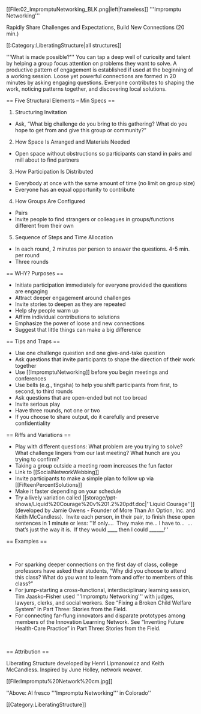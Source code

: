 [[File:02_ImpromptuNetworking_BLK.png|left|frameless]]
'''Impromptu Networking'''

Rapidly Share Challenges and Expectations, Build New Connections (20 min.)



[[:Category:LiberatingStructure|all structures]]

'''What is made possible?''' You can tap a deep well of curiosity and talent by helping a group focus attention on problems they want to solve. A productive pattern of engagement is established if used at the beginning of a working session. Loose yet powerful connections are formed in 20 minutes by asking engaging questions. Everyone contributes to shaping the work, noticing patterns together, and discovering local solutions.



== Five Structural Elements – Min Specs ==

1. Structuring Invitation

* Ask, “What big challenge do you bring to this gathering? What do you hope to get from and give this group or community?”

2. How Space Is Arranged and Materials Needed

* Open space without obstructions so participants can stand in pairs and mill about to find partners

3. How Participation Is Distributed

* Everybody at once with the same amount of time (no limit on group size)
* Everyone has an equal opportunity to contribute

4. How Groups Are Configured

* Pairs
* Invite people to find strangers or colleagues in groups/functions different from their own

5. Sequence of Steps and Time Allocation

* In each round, 2 minutes per person to answer the questions. 4-5 min. per round
* Three rounds



== WHY? Purposes ==

* Initiate participation immediately for everyone provided the questions are engaging
* Attract deeper engagement around challenges
* Invite stories to deepen as they are repeated
* Help shy people warm up
* Affirm individual contributions to solutions
* Emphasize the power of loose and new connections
* Suggest that little things can make a big difference



== Tips and Traps ==

* Use one challenge question and one give-and-take question
* Ask questions that invite participants to shape the direction of their work together
* Use [[ImpromptuNetworking]] before you begin meetings and conferences
* Use bells (e.g., tingsha) to help you shift participants from first, to second, to third rounds
* Ask questions that are open-ended but not too broad
* Invite serious play
* Have three rounds, not one or two
* If you choose to share output, do it carefully and preserve confidentiality



== Riffs and Variations ==

* Play with different questions: What problem are you trying to solve? What challenge lingers from our last meeting? What hunch are you trying to confirm?
* Taking a group outside a meeting room increases the fun factor
* Link to [[SocialNetworkWebbing]]
* Invite participants to make a simple plan to follow up via [[FifteenPercentSolutions]]
* Make it faster depending on your schedule
* Try a lively variation called [[storage/ppt-shows/Liquid%20Courage%20v%201.2%20pdf.doc|''Liquid Courage'']] (developed by Jamie Owens - Founder of More Than An Option, Inc. and Keith McCandless).  Invite each person, in their pair, to finish these open sentences in 1 minute or less: ''If only….  They make me… I have to…  … that’s just the way it is.  If they would ____ then I could ______!''



== Examples ==

 

* For sparking deeper connections on the first day of class, college professors have asked their students, “Why did you choose to attend this class? What do you want to learn from and offer to members of this class?”
* For jump-starting a cross-functional, interdisciplinary learning session, Tim Jaasko-Fisher used '''Impromptu Networking''' with judges, lawyers, clerks, and social workers. See “Fixing a Broken Child Welfare System” in Part Three: Stories from the Field.
* For connecting far-flung innovators and disparate prototypes among members of the Innovation Learning Network. See “Inventing Future Health-Care Practice” in Part Three: Stories from the Field.

 





== Attribution ==

Liberating Structure developed by Henri Lipmanowicz and Keith McCandless. Inspired by June Holley, network weaver.

[[File:Impromptu%20Network%20cm.jpg]]

''Above: Al fresco '''Impromptu Networking''' in Colorado''

[[Category:LiberatingStructure]]
